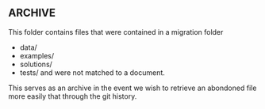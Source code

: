ARCHIVE
-------

This folder contains files that were contained in a migration folder
  - data/
  - examples/
  - solutions/
  - tests/
and were not matched to a document. 

This serves as an archive in the event we wish to retrieve an abondoned file
more easily that through the git history.